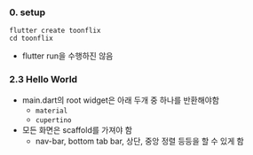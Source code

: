 ### 0. setup

```
flutter create toonflix
cd toonflix
```

- flutter run을 수행하진 않음



### 2.3 Hello World

- main.dart의 root widget은 아래 두개 중 하나를 반환해야함
  - `material`
  - `cupertino`
- 모든 화면은 scaffold를 가져야 함
  - nav-bar, bottom tab bar, 상단, 중앙 정렬 등등을 할 수 있게 함





